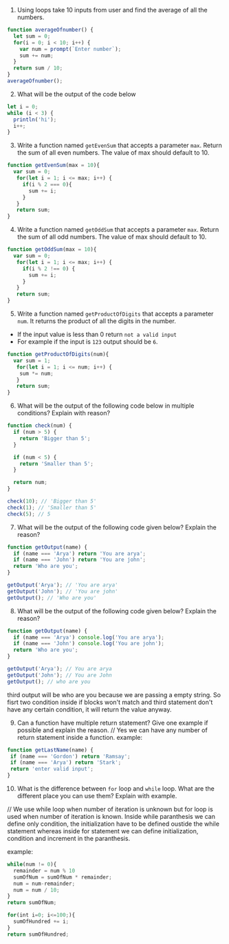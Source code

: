 1. Using loops take 10 inputs from user and find the average of all the numbers.
```js
function averageOfnumber() {
  let sum = 0;
  for(i = 0; i < 10; i++) {
    var num = prompt(`Enter number`);
    sum += num;
  }
  return sum / 10;
}
averageOfnumber();
```

2. What will be the output of the code below

```js
let i = 0;
while (i < 3) {
  println('hi');
  i++;
}
```
<!-- output - println is a syntax error here but if we replace println with console.log output will be 'hi''hi''hi'. -->

3. Write a function named `getEvenSum` that accepts a parameter `max`. Return the sum of all even numbers. The value of max should default to 10.
```js
function getEvenSum(max = 10){
  var sum = 0;
   for(let i = 1; i <= max; i++) {
     if(i % 2 === 0){
       sum += i;
     }
   }
   return sum;
}
```
4. Write a function named `getOddSum` that accepts a parameter `max`. Return the sum of all odd numbers. The value of max should default to 10.
```js
function getOddSum(max = 10){
  var sum = 0;
   for(let i = 1; i <= max; i++) {
     if(i % 2 !== 0) {
       sum += i;
     }
   }
   return sum;
}
```

5. Write a function named `getProductOfDigits` that accepts a parameter `num`. It returns the product of all the digits in the number.

- If the input value is less than 0 return `not a valid input`
- For example if the input is `123` output should be `6`.
```js
function getProductOfDigits(num){
  var sum = 1;
   for(let i = 1; i <= num; i++) {
    sum *= num;
   }
   return sum;
} 
```

6. What will be the output of the following code below in multiple conditions? Explain with reason?

```js
function check(num) {
  if (num > 5) {
    return 'Bigger than 5';
  }

  if (num < 5) {
    return 'Smaller than 5';
  }

  return num;
}

check(10); // 'Bigger than 5'
check(1); // 'Smaller than 5'
check(5); // 5
```

7. What will be the output of the following code given below? Explain the reason?

```js
function getOutput(name) {
  if (name === 'Arya') return 'You are arya';
  if (name === 'John') return 'You are john';
  return 'Who are you';
}

getOutput('Arya'); // 'You are arya'
getOutput('John'); // 'You are john'
getOutput(); // 'Who are you'
```

8. What will be the output of the following code given below? Explain the reason?

```js
function getOutput(name) {
  if (name === 'Arya') console.log('You are arya');
  if (name === 'John') console.log('You are john');
  return 'Who are you';
}

getOutput('Arya'); // You are arya
getOutput('John'); // You are John
getOutput(); // who are you
```
third output will be who are you because we are passing a empty string. So fisrt two condition inside if blocks won't match and third statement don't have any certain condition, it will return the value anyway.

9. Can a function have multiple return statement? Give one example if possible and explain the reason.
// Yes we can have any number of return statement inside a function. example:
```js
function getLastName(name) {
 if (name === 'Gordon') return 'Ramsay';
 if (name === 'Arya') return 'Stark';
 return 'enter valid input';
}
```
10. What is the difference between `for` loop and `while` loop. What are the different place you can use them? Explain with example.

// We use while loop when number of iteration is unknown but for loop is used when number of iteration is known. Inside while paranthesis we can define only condition, the initialization have to be defined oustide the while statement whereas inside for statement we can define initialization, condition and increment in the paranthesis.

example:
```js
while(num != 0){
  remainder = num % 10
  sumOfNum = sumOfNum * remainder;
  num = num-remainder; 
  num = num / 10;
}
return sumOfNum;
```

<!-- This program is for adding digits of a number and no. of iteration is unknown. So while loop is being used. -->
```js
for(int i=0; i<=100;){
  sumOfHundred += i;
}
return sumOfHundred;
```
<!-- This program is for adding 0 to 100. Since, here we knew the number of iteration we will use for loop. -->